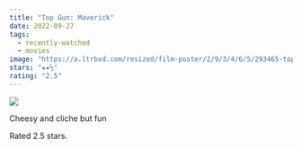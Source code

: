```yaml
---
title: "Top Gun: Maverick"
date: 2022-09-27
tags:
  - recently-watched
  - movies
image: "https://a.ltrbxd.com/resized/film-poster/2/9/3/4/6/5/293465-top-gun-maverick-0-600-0-900-crop.jpg?v=9f8af0f61b"
stars: "★★½"
rating: "2.5"
---
```


<div class="letterboxd-movie-data-content">
   <p><img src="https://a.ltrbxd.com/resized/film-poster/2/9/3/4/6/5/293465-top-gun-maverick-0-600-0-900-crop.jpg?v=9f8af0f61b"/></p> <p>Cheesy and cliche but fun</p> 
  <p>Rated 2.5 stars.<p>
  <div class="float-clear"></div>
</div>
